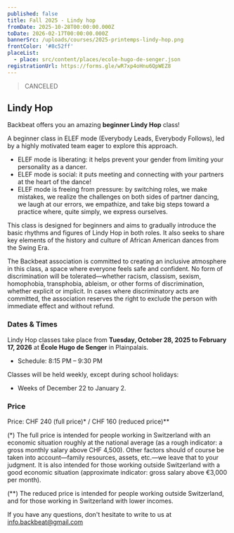 ```yaml
---
published: false
title: Fall 2025 - Lindy hop
fromDate: 2025-10-28T00:00:00.000Z
toDate: 2026-02-17T00:00:00.000Z
bannerSrc: /uploads/courses/2025-printemps-lindy-hop.png
frontColor: '#8c52ff'
placeList:
  - place: src/content/places/ecole-hugo-de-senger.json
registrationUrl: https://forms.gle/wR7xp4oHnu6QpWEZ8
---
```


> CANCELED

## Lindy Hop

Backbeat offers you an amazing **beginner Lindy Hop** class!

A beginner class in ELEF mode (Everybody Leads, Everybody Follows), led by a highly motivated team eager to explore this approach.

* ELEF mode is liberating: it helps prevent your gender from limiting your personality as a dancer.
* ELEF mode is social: it puts meeting and connecting with your partners at the heart of the dance!
* ELEF mode is freeing from pressure: by switching roles, we make mistakes, we realize the challenges on both sides of partner dancing, we laugh at our errors, we empathize, and take big steps toward a practice where, quite simply, we express ourselves.

This class is designed for beginners and aims to gradually introduce the basic rhythms and figures of Lindy Hop in both roles. It also seeks to share key elements of the history and culture of African American dances from the Swing Era.

The Backbeat association is committed to creating an inclusive atmosphere in this class, a space where everyone feels safe and confident. No form of discrimination will be tolerated—whether racism, classism, sexism, homophobia, transphobia, ableism, or other forms of discrimination, whether explicit or implicit. In cases where discriminatory acts are committed, the association reserves the right to exclude the person with immediate effect and without refund.

### Dates & Times

Lindy Hop classes take place from **Tuesday, October 28, 2025 to February 17, 2026** at **École Hugo de Senger** in Plainpalais.

* Schedule: 8:15 PM – 9:30 PM

Classes will be held weekly, except during school holidays:

* Weeks of December 22 to January 2.

### Price

Price: CHF 240 (full price)* / CHF 160 (reduced price)**

(*) The full price is intended for people working in Switzerland with an economic situation roughly at the national average (as a rough indicator: a gross monthly salary above CHF 4,500). Other factors should of course be taken into account—family resources, assets, etc.—we leave that to your judgment. It is also intended for those working outside Switzerland with a good economic situation (approximate indicator: gross salary above €3,000 per month).

(**) The reduced price is intended for people working outside Switzerland, and for those working in Switzerland with lower incomes.

If you have any questions, don't hesitate to write to us at [info.backbeat@gmail.com](mailto:info.backbeat@gmail.com)
